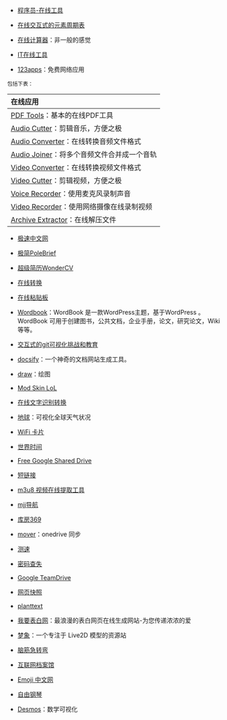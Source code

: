 - [程序员-在线工具](https://tool.lu)

- [在线交互式的元素周期表](https://ptable.com/)

- [在线计算器](https://www.mathway.com/zh/Calculus)：非一般的感觉

- [IT在线工具](https://tool.lu/)

- [123apps](https://123apps.com/cn/)：免费网络应用

`包括下表：`

| 在线应用                                                                        |
|:--------------------------------------------------------------------------------|
| [PDF Tools](https://pdf.io)：基本的在线PDF工具                                  |
| [Audio Cutter](https://mp3cut.net/cn/)：剪辑音乐，方便之极                      |
| [Audio Converter](https://online-audio-converter.com/cn/)：在线转换音频文件格式 |
| [Audio Joiner](https://audio-joiner.com/cn/)：将多个音频文件合并成一个音轨      |
| [Video Converter](https://convert-video-online.com/cn/)：在线转换视频文件格式   |
| [Video Cutter](https://online-video-cutter.com/cn/)：剪辑视频，方便之极         |
| [Voice Recorder](https://online-voice-recorder.com/cn/)：使用麦克风录制声音     |
| [Video Recorder](https://webcamera.io/cn/)：使用网络摄像在线录制视频            |
| [Archive Extractor](https://extract.me/cn/)：在线解压文件                       |

- [极速中文网](https://www.jsxiaoshi.com/)

- [极简PoleBrief](https://www.polebrief.com/index)

- [超级简历WonderCV](https://www.wondercv.com/zh-CN/signin?type=reg###)

- [在线转换](Aconvert.com)

- [在线粘贴板](https://paste.itefix.net/)

- [Wordbook](http://www.2zzt.com/wordbook/)：WordBook 是一款WordPress主题，基于WordPress 。WordBook 可用于创建图书，公共文档，企业手册，论文，研究论文，Wiki 等等。

- [交互式的git可视化挑战和教育](https://learngitbranching.js.org/)

- [docsify](https://docsify.js.org/#/zh-cn/)：一个神奇的文档网站生成工具。

- [draw](https://app.diagrams.net/?src=about)：绘图

- [Mod Skin LoL](http://leagueskin.net/)

- [在线文字识别转换](https://ocr.wdku.net/)

- [地球](https://earth.nullschool.net/)：可视化全球天气状况

- [WiFi 卡片](https://wificard.bdw.to/)

- [世界时间](https://time.is/)

- [Free Google Shared Drive](https://td.fastio.me/)

- [短链接](https://u.nu/)

- [m3u8 视频在线提取工具](http://blog.luckly-mjw.cn/tool-show/m3u8-downloader/index.html)

- [mjj导航](https://www.mjjloc.com/)

- [库房369](https://kf369.cn/)

- [mover](https://app.mover.io/)：onedrive 同步

- [测速](https://www.boce.com/)

- [密码查失](https://haveibeenpwned.com/)

- [Google TeamDrive](https://gdrive.zppcw.cn/)

- [网页快照](https://2tool.top/)

- [planttext](https://www.planttext.com/)

- [我要表白网](http://www.51bbw.cn)：最浪漫的表白网页在线生成网站-为您传递浓浓的爱

- [梦象](https://mx.paul.ren/)：一个专注于 Live2D 模型的资源站

- [脑筋急转弯](http://brainden.com/chinese/index.htm)

- [互联网档案馆](https://archive.org/)

- [Emoji 中文网](https://www.emojiall.com/zh-hans)

- [自由钢琴](https://www.autopiano.cn/)

- [Desmos](https://www.desmos.com/?lang=zh-CN)：数学可视化
